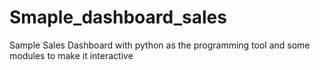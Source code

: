 # Smaple_dashboard_sales
Sample Sales Dashboard with python as the programming tool and some modules to make it interactive
